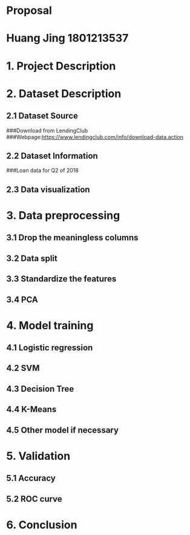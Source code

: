 # Proposal
# Huang Jing  1801213537
# 1. Project Description
# 2. Dataset Description
## 2.1 Dataset Source
###Download from LendingClub
###Webpage:https://www.lendingclub.com/info/download-data.action
## 2.2 Dataset Information
###Loan data for Q2 of 2018
## 2.3 Data visualization
# 3. Data preprocessing
## 3.1 Drop the meaningless columns
## 3.2 Data split
## 3.3 Standardize the features
## 3.4 PCA
# 4. Model training
## 4.1 Logistic regression
## 4.2 SVM
## 4.3 Decision Tree
## 4.4 K-Means
## 4.5 Other model if necessary
# 5. Validation
## 5.1 Accuracy
## 5.2 ROC curve
# 6. Conclusion
